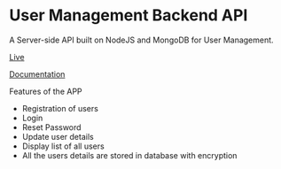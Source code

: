 # User Management Backend API
A Server-side API built on NodeJS and MongoDB for User Management.

[Live](https://user-management.up.railway.app/)

[Documentation](https://user-management.up.railway.app//api-docs/#/)

Features of the APP

- Registration of users
- Login
- Reset Password
- Update user details
- Display list of all users
- All the users details are stored in database with encryption


